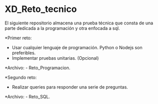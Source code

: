 # XD_Reto_tecnico
El siguiente repositorio almacena una prueba técnica que consta de una parte dedicada a la programación y otra enfocada a sql.

*Primer reto:
  - Usar cualquier lenguaje de programación. Python o Nodejs son preferibles.
  - Implementar pruebas unitarias. (Opcional)
  
  *Archivo:
    - Reto_Programacion.

*Segundo reto: 
  - Realizar queries para responder una serie de preguntas.
  
  *Archivo: 
    - Reto_SQL.
